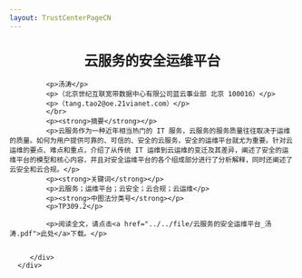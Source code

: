 ```yaml
---
layout: TrustCenterPageCN
---
```

<div class="row-fluid">
   <div class="span">
      <div>
         <div class="row-fluid grid-container mscom-grid-container subpageBody noBottomBorder" data-view4="2" data-view3="2" data-view2="2" data-view1="1" data-cols="2">
             <h1 style="font-size:24px; text-align:center;"><strong>云服务的安全运维平台 </strong></h1>
			 
             <p>汤涛</p>
			 <p>（北京世纪互联宽带数据中心有限公司蓝云事业部 北京 100016）</p>
			 <p>（tang.tao2@oe.21vianet.com）</p>
			 </br>
			 <p><strong>摘要</strong></p>
			 <p>云服务作为一种近年相当热门的 IT 服务，云服务的服务质量往往取决于运维的质量。如何为用户提供可靠的、可信的、安全的云服务，安全的运维平台就尤为重要。针对云运维的要点、难点和重点，介绍了从传统 IT 运维到云运维的变迁及其差异，阐述了安全的运维平台的模型和核心内容，并且对安全运维平台的各个组成部分进行了分析解释，同时还阐述了云安全和云合规。</p>
			 <p><strong>关键词</strong></p>
			 <p>云服务；运维平台；云安全；云合规；云运维</p>
			 <p><strong>中图法分类号</strong></p>
			 <p>TP309.2</p>
			 
			 <p>阅读全文，请点击<a href="../../file/云服务的安全运维平台_汤涛.pdf">此处</a>下载。</p>  
			 
			 
         </div>
      </div>
   </div>
</div>
<div class="row-fluid" data-view4="1" data-view3="1" data-view2="1" data-view1="1" data-cols="1">
   <div class="span bp0-col-1-1 bp1-col-1-1 bp2-col-1-1 bp3-col-1-1"></div>
</div>
